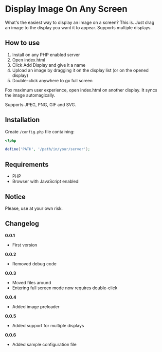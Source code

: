 # Display Image On Any Screen

What's the easiest way to display an image on a screen? This is. Just drag an image to the display you want it to appear. Supports multiple displays.

## How to use

1. Install on any PHP enabled server
2. Open index.html
3. Click Add Display and give it a name
4. Upload an image by dragging it on the display list (or on the opened display)
5. Double-click anywhere to go full screen

Fox maximum user experience, open index.html on another display. It syncs the image automagically.

Supports JPEG, PNG, GIF and SVG.

## Installation

Create ```/config.php``` file containing:

```php
<?php

define('PATH', '/path/in/your/server');
```

## Requirements

- PHP
- Browser with JavaScript enabled

## Notice

Please, use at your own risk.

## Changelog

**0.0.1**

- First version

**0.0.2**

- Removed debug code

**0.0.3**

- Moved files around
- Entering full screen mode now requires double-click

**0.0.4**

- Added image preloader

**0.0.5**

- Added support for multiple displays

**0.0.6**

- Added sample configuration file